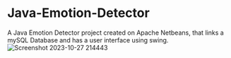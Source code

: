 # Java-Emotion-Detector
A Java Emotion Detector project created on Apache Netbeans, that links a mySQL Database and has a user interface using swing.
![Screenshot 2023-10-27 214443](https://github.com/Antonysaju/Java-Emotion-Detector/assets/74053283/76c722a1-eb55-4153-a00c-6533eef8a083)
